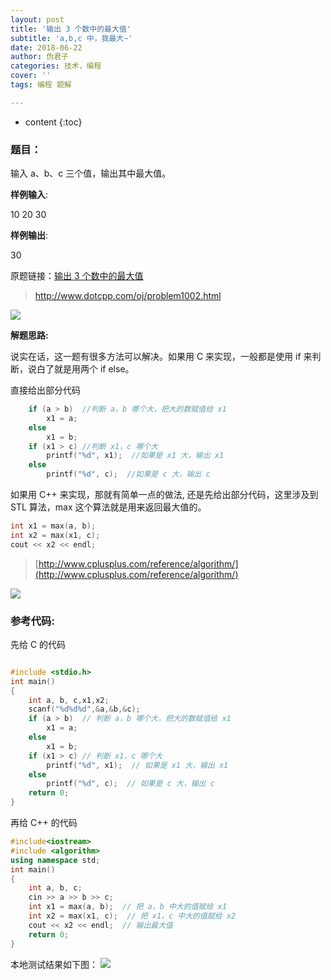 ```yaml
---
layout: post
title: '输出 3 个数中的最大值'
subtitle: 'a,b,c 中，我最大~'
date: 2018-06-22
author: 伪君子
categories: 技术，编程
cover: ''
tags: 编程 题解

---
```


* content
{:toc}
### 题目：


输入 a、b、c 三个值，输出其中最大值。

**样例输入**:

10 20 30

**样例输出**:

30

原题链接：[输出 3 个数中的最大值](http://www.dotcpp.com/oj/problem1002.html)
>http://www.dotcpp.com/oj/problem1002.html

![](https://upload-images.jianshu.io/upload_images/2989110-6d5c1f4e34459db5.png?imageMogr2/auto-orient/strip%7CimageView2/2/w/1240)


**解题思路:**

说实在话，这一题有很多方法可以解决。如果用 C 来实现，一般都是使用 if 来判断，说白了就是用两个 if else。

直接给出部分代码
```C
	if (a > b)  //判断 a，b 哪个大，把大的数赋值给 x1
		x1 = a;
	else 
		x1 = b;
	if (x1 > c) //判断 x1，c 哪个大
		printf("%d", x1);  //如果是 x1 大，输出 x1
	else
		printf("%d", c);  //如果是 c 大，输出 c
```

如果用 C++ 来实现，那就有简单一点的做法, 还是先给出部分代码，这里涉及到 STL 算法，max 这个算法就是用来返回最大值的。

```C++
int x1 = max(a, b);
int x2 = max(x1, c);
cout << x2 << endl;
```

>[http://www.cplusplus.com/reference/algorithm/](http://www.cplusplus.com/reference/algorithm/)

![](https://upload-images.jianshu.io/upload_images/2989110-4dbecce8bd6b0a7a.png?imageMogr2/auto-orient/strip%7CimageView2/2/w/1240)



### 参考代码:
先给 C 的代码
```c++

#include <stdio.h>
int main()
{
	int a, b, c,x1,x2;
	scanf("%d%d%d",&a,&b,&c);
	if (a > b)  // 判断 a，b 哪个大，把大的数赋值给 x1
		x1 = a;
	else 
		x1 = b;
	if (x1 > c) // 判断 x1，c 哪个大
		printf("%d", x1);  // 如果是 x1 大，输出 x1
	else
		printf("%d", c);  // 如果是 c 大，输出 c
	return 0;
}
```
再给 C++ 的代码

```C++
#include<iostream>
#include <algorithm>
using namespace std;
int main()
{
	int a, b, c;
	cin >> a >> b >> c;
	int x1 = max(a, b);  // 把 a，b 中大的值赋给 x1
	int x2 = max(x1, c);  // 把 x1，c 中大的值赋给 x2
	cout << x2 << endl;  // 输出最大值
	return 0;
}
```

本地测试结果如下图：
![](https://upload-images.jianshu.io/upload_images/2989110-3ab90d0858079377.png?imageMogr2/auto-orient/strip%7CimageView2/2/w/1240)